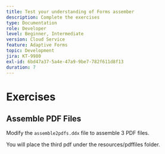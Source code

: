 ```yaml
---
title: Test your understanding of Forms assember
description: Complete the exercises
type: Documentation
role: Developer
level: Beginner, Intermediate
version: Cloud Service
feature: Adaptive Forms
topic: Development
jira: KT-9980
exl-id: 6bd47a37-5a4e-47a9-9be7-782f611d8f13
duration: 7
---
```

# Exercises

## Assemble PDF Files

Modify the `assemble2pdfs.ddx` file to assemble 3 PDF files.

You will place the third pdf under the resources/pdffiles folder.
